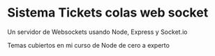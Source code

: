 # Sistema Tickets colas web socket

Un servidor de Websockets usando Node, Express y Socket.io

Temas cubiertos en mi curso de Node de cero a experto
